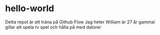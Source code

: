 # hello-world
Detta repot är att träna på Github Flow
Jag heter William är 27 år gammal gillar att spela tv spel och hålla på med datorer
